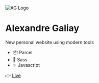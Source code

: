![AG Logo](https://avatars.githubusercontent.com/u/46491669?s=70)

# Alexandre Galiay

New personal website using modern tools

- :package: Parcel
- :nail_care: Sass
- :sparkles: Javascript

:point_right: [Live](https://www.alexandregaliay.com)
